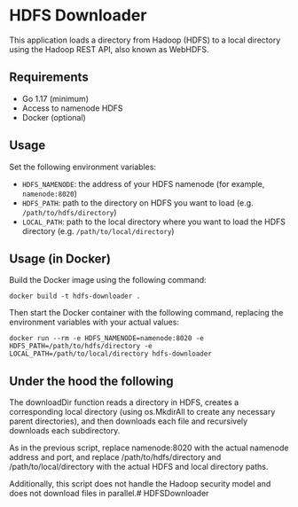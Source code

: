 # HDFS Downloader

This application loads a directory from Hadoop (HDFS) to a local directory using the Hadoop REST API, also known as WebHDFS.

## Requirements

- Go 1.17 (minimum)
- Access to namenode HDFS
- Docker (optional)

## Usage

Set the following environment variables:

- `HDFS_NAMENODE`: the address of your HDFS namenode (for example, `namenode:8020`)
- `HDFS_PATH`: path to the directory on HDFS you want to load (e.g. `/path/to/hdfs/directory`)
- `LOCAL_PATH`: path to the local directory where you want to load the HDFS directory (e.g. `/path/to/local/directory`)


## Usage (in Docker)

Build the Docker image using the following command:

```shell
docker build -t hdfs-downloader .
```

Then start the Docker container with the following command, replacing the environment variables with your actual values:

```shell
docker run --rm -e HDFS_NAMENODE=namenode:8020 -e HDFS_PATH=/path/to/hdfs/directory -e LOCAL_PATH=/path/to/local/directory hdfs-downloader
```

## Under the hood the following

The downloadDir function reads a directory in HDFS, creates a corresponding local directory (using os.MkdirAll to create any necessary parent directories), and then downloads each file and recursively downloads each subdirectory.

As in the previous script, replace namenode:8020 with the actual namenode address and port, and replace /path/to/hdfs/directory and /path/to/local/directory with the actual HDFS and local directory paths.

Additionally, this script does not handle the Hadoop security model and does not download files in parallel.# HDFSDownloader

